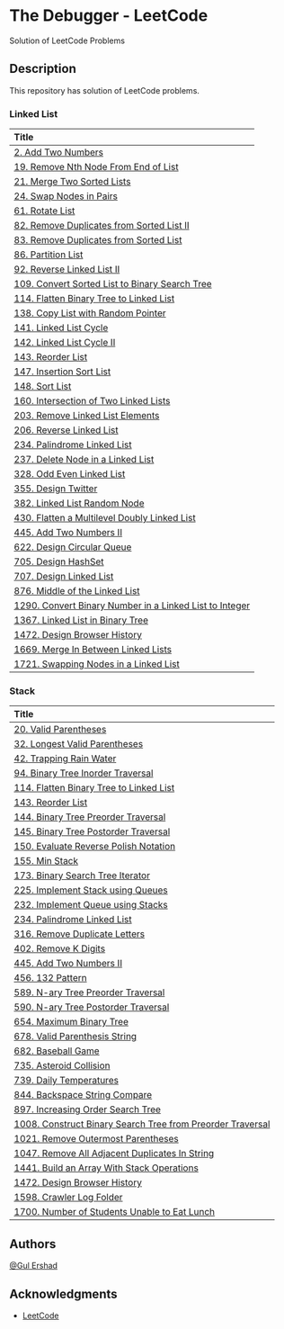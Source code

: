 # The Debugger - LeetCode

Solution of LeetCode Problems

## Description

This repository has solution of LeetCode problems.

### Linked List

| Title        										   														 						|
| :-------------------------------------------------------------------------------------------------------------------------------- 				|
| [2. Add Two Numbers](https://github.com/gmershad/thedebugger/blob/main/Linked%20List/addTwoNumbers.py)   	 					 	| 
| [19. Remove Nth Node From End of List](https://github.com/gmershad/thedebugger/blob/main/Linked%20List/removeNthNodefromend.py)   	 			|
| [21. Merge Two Sorted Lists](https://github.com/gmershad/thedebugger/blob/main/Linked%20List/merteTwoSortedList.py)   	 				|
| [24. Swap Nodes in Pairs](https://github.com/gmershad/thedebugger/blob/main/Linked%20List/swapNodesInPairs.py)   	 					|
| [61. Rotate List](https://github.com/gmershad/thedebugger/blob/main/Linked%20List/rotateList.py)   	 							|
| [82. Remove Duplicates from Sorted List II](https://github.com/gmershad/thedebugger/blob/main/Linked%20List/deleteDuplicates.py)   	 			|
| [83. Remove Duplicates from Sorted List](https://github.com/gmershad/thedebugger/blob/main/Linked%20List/deleteDuplicatess.py)   	 			|
| [86. Partition List](https://github.com/gmershad/thedebugger/blob/main/Linked%20List/partitionList.py)   	 						|
| [92. Reverse Linked List II](https://github.com/gmershad/thedebugger/blob/main/Linked%20List/reverseBetween.py)   	 					|
| [109. Convert Sorted List to Binary Search Tree](https://github.com/gmershad/thedebugger/blob/main/Linked%20List/sortedListToBST.py)   	 		|
| [114. Flatten Binary Tree to Linked List](https://github.com/gmershad/thedebugger/blob/main/Linked%20List/flatten.py)   	 			        |
| [138. Copy List with Random Pointer](https://github.com/gmershad/thedebugger/blob/main/Linked%20List/copyRandomList.py)   	 			        |
| [141. Linked List Cycle](https://github.com/gmershad/thedebugger/blob/main/Linked%20List/hasCycle.py)   	 			        		|
| [142. Linked List Cycle II](https://github.com/gmershad/thedebugger/blob/main/Linked%20List/detectCycle.py)   	 			        	|
| [143. Reorder List](https://github.com/gmershad/thedebugger/blob/main/Linked%20List/reorderList.py)   	 			        		|
| [147. Insertion Sort List](https://github.com/gmershad/thedebugger/blob/main/Linked%20List/insertionSortList.py)   	 			        	|
| [148. Sort List](https://github.com/gmershad/thedebugger/blob/main/Linked%20List/sortList.py)   	 			        			|
| [160. Intersection of Two Linked Lists](https://github.com/gmershad/thedebugger/blob/main/Linked%20List/getIntersectionNode.py)   	 			|
| [203. Remove Linked List Elements](https://github.com/gmershad/thedebugger/blob/main/Linked%20List/removeElements.py)   	 				|
| [206. Reverse Linked List](https://github.com/gmershad/thedebugger/blob/main/Linked%20List/reverseList.py)   	 						|
| [234. Palindrome Linked List](https://github.com/gmershad/thedebugger/blob/main/Linked%20List/isPalindrome.py)   	 					|
| [237. Delete Node in a Linked List](https://github.com/gmershad/thedebugger/blob/main/Linked%20List/deleteNode.py)   	 					|
| [328. Odd Even Linked List](https://github.com/gmershad/thedebugger/blob/main/Linked%20List/oddEvenList.py)   	 					|
| [355. Design Twitter](https://github.com/gmershad/thedebugger/blob/main/Linked%20List/twitter.py)   	 							|
| [382. Linked List Random Node](https://github.com/gmershad/thedebugger/blob/main/Linked%20List/getRandom.py)   	 					|
| [430. Flatten a Multilevel Doubly Linked List](https://github.com/gmershad/thedebugger/blob/main/Linked%20List/flatten430.py)   	 			|
| [445. Add Two Numbers II](https://github.com/gmershad/thedebugger/blob/main/Linked%20List/addTwoNumbersII.py)   	 					|
| [622. Design Circular Queue](https://github.com/gmershad/thedebugger/blob/main/Linked%20List/MyCircularQueue.py)   	 					|
| [705. Design HashSet](https://github.com/gmershad/thedebugger/blob/main/Linked%20List/MyHashSet.py)   	 						|
| [707. Design Linked List](https://github.com/gmershad/thedebugger/blob/main/Linked%20List/myLinkedList.py)   	 						|
| [876. Middle of the Linked List](https://github.com/gmershad/thedebugger/blob/main/Linked%20List/middleNode.py)   	 					|
| [1290. Convert Binary Number in a Linked List to Integer](https://github.com/gmershad/thedebugger/blob/main/Linked%20List/getDecimalValue.py)   	 	|
| [1367. Linked List in Binary Tree](https://github.com/gmershad/thedebugger/blob/main/Linked%20List/isSubPath.py)   	 					|
| [1472. Design Browser History](https://github.com/gmershad/thedebugger/blob/main/Linked%20List/browserHistory.py)   	 					|
| [1669. Merge In Between Linked Lists](https://github.com/gmershad/thedebugger/blob/main/Linked%20List/mergeInBetween.py)   	 				|
| [1721. Swapping Nodes in a Linked List](https://github.com/gmershad/thedebugger/blob/main/Linked%20List/swapNodes.py)   	 				|

### Stack

| Title        										   														 						|
| :-------------------------------------------------------------------------------------------------------------------------------- 				|
| [20. Valid Parentheses](https://github.com/gmershad/thedebugger/blob/main/Stack/validParentheses.py)   	 					 	|
| [32. Longest Valid Parentheses](https://github.com/gmershad/thedebugger/blob/main/Stack/longestValidParentheses.py)   	 				|
| [42. Trapping Rain Water](https://github.com/gmershad/thedebugger/blob/main/Stack/trap.py)   	 								|
| [94. Binary Tree Inorder Traversal](https://github.com/gmershad/thedebugger/blob/main/Stack/inorderTraversal.py)   	 					|
| [114. Flatten Binary Tree to Linked List](https://github.com/gmershad/thedebugger/blob/main/Stack/flatten.py)   	 					|
| [143. Reorder List](https://github.com/gmershad/thedebugger/blob/main/Stack/reorderList.py)   	 							|
| [144. Binary Tree Preorder Traversal](https://github.com/gmershad/thedebugger/blob/main/Stack/preorderTraversal.py)   	 				|
| [145. Binary Tree Postorder Traversal](https://github.com/gmershad/thedebugger/blob/main/Stack/postorderTraversal.py)   	 				|
| [150. Evaluate Reverse Polish Notation](https://github.com/gmershad/thedebugger/blob/main/Stack/evalRPN.py)   	 					|
| [155. Min Stack](https://github.com/gmershad/thedebugger/blob/main/Stack/minStack.py)   	 								|
| [173. Binary Search Tree Iterator](https://github.com/gmershad/thedebugger/blob/main/Stack/BSTIterator.py)   	 						|
| [225. Implement Stack using Queues](https://github.com/gmershad/thedebugger/blob/main/Stack/myStack.py)   	 						|
| [232. Implement Queue using Stacks](https://github.com/gmershad/thedebugger/blob/main/Stack/myQueue.py)   	 						|
| [234. Palindrome Linked List](https://github.com/gmershad/thedebugger/blob/main/Stack/isPalindrome.py)   	 						|
| [316. Remove Duplicate Letters](https://github.com/gmershad/thedebugger/blob/main/Stack/removeDuplicateLetters.py)   	 					|
| [402. Remove K Digits](https://github.com/gmershad/thedebugger/blob/main/Stack/removeKdigits.py)   	 							|
| [445. Add Two Numbers II](https://github.com/gmershad/thedebugger/blob/main/Stack/addTwoNumbers.py)   	 						|
| [456. 132 Pattern](https://github.com/gmershad/thedebugger/blob/main/Stack/find132pattern.py)   	 							|
| [589. N-ary Tree Preorder Traversal](https://github.com/gmershad/thedebugger/blob/main/Stack/preorder.py)   	 						|
| [590. N-ary Tree Postorder Traversal](https://github.com/gmershad/thedebugger/blob/main/Stack/postorder.py)   	 					|
| [654. Maximum Binary Tree](https://github.com/gmershad/thedebugger/blob/main/Stack/constructMaximumBinaryTree.py)   	 					|
| [678. Valid Parenthesis String](https://github.com/gmershad/thedebugger/blob/main/Stack/checkValidString.py)   	 					|
| [682. Baseball Game](https://github.com/gmershad/thedebugger/blob/main/Stack/calPoints.py)   	 								|
| [735. Asteroid Collision](https://github.com/gmershad/thedebugger/blob/main/Stack/asteroidCollision.py)   	 						|
| [739. Daily Temperatures](https://github.com/gmershad/thedebugger/blob/main/Stack/dailyTemperatures.py)   	 						|
| [844. Backspace String Compare](https://github.com/gmershad/thedebugger/blob/main/Stack/backspaceCompare.py)   	 					|
| [897. Increasing Order Search Tree](https://github.com/gmershad/thedebugger/blob/main/Stack/increasingBST.py)   	 					|
| [1008. Construct Binary Search Tree from Preorder Traversal](https://github.com/gmershad/thedebugger/blob/main/Stack/bstFromPreorder.py)   	 		|
| [1021. Remove Outermost Parentheses](https://github.com/gmershad/thedebugger/blob/main/Stack/removeOuterParentheses.py)   	 				|
| [1047. Remove All Adjacent Duplicates In String](https://github.com/gmershad/thedebugger/blob/main/Stack/removeDuplicates.py)   	 			|
| [1441. Build an Array With Stack Operations](https://github.com/gmershad/thedebugger/blob/main/Stack/buildArray.py)   	 				|
| [1472. Design Browser History](https://github.com/gmershad/thedebugger/blob/main/Stack/browserHistory.py)   	 						|
| [1598. Crawler Log Folder](https://github.com/gmershad/thedebugger/blob/main/Stack/minOperations.py)   	 						|
| [1700. Number of Students Unable to Eat Lunch](https://github.com/gmershad/thedebugger/blob/main/Stack/countStudents.py)   	 				|

	

## Authors

[@Gul Ershad](https://mailtogulershad.medium.com/)


## Acknowledgments

* [LeetCode](https://leetcode.com/)
